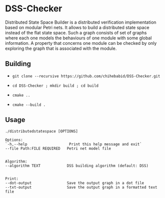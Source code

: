 # DSS-Checker
Distributed State Space Builder is a distributed verification implementation based on modular Petri nets. It allows to build a distributed state space instead of the flat state space. Such a graph consists of set of graphs where each one models the behaviours of one module with some global information. A property that concerns one module can be checked by only exploring the graph that is associated with the module.

## Building


- `git clone --recursive https://github.com/chihebabid/DSS-Checker.git`

- `cd DSS-Checker ; mkdir build ; cd build`

- `cmake ..`

- `cmake --build .`


## Usage

```
./distributedstatespace [OPTIONS]

Options:
`-h,--help                   Print this help message and exit`
--file Path:FILE REQUIRED   Petri net model file


Algorithm:
--algorithm TEXT            DSS building algorithm (default: DSS)


Print:
--dot-output                Save the output graph in a dot file
--txt-output                Save the output graph in a formatted text file
```

